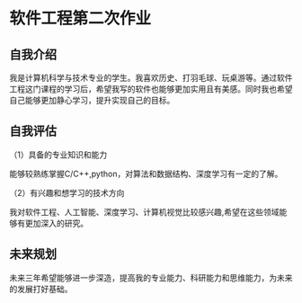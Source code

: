 软件工程第二次作业
===========

自我介绍
-----------------
我是计算机科学与技术专业的学生。我喜欢历史、打羽毛球、玩桌游等。通过软件工程这门课程的学习后，希望我写的软件也能够更加实用且有美感。同时我也希望自己能够更加静心学习，提升实现自己的目标。

自我评估
-----------------
（1）具备的专业知识和能力

能够较熟练掌握C/C++,python，对算法和数据结构、深度学习有一定的了解。

（2）有兴趣和想学习的技术方向

我对软件工程、人工智能、深度学习、计算机视觉比较感兴趣,希望在这些领域能够有更加深入的研究。

未来规划
-----------------
未来三年希望能够进一步深造，提高我的专业能力、科研能力和思维能力，为未来的发展打好基础。

<!--
**Actung10/Actung10** is a ✨ _special_ ✨ repository because its `README.md` (this file) appears on your GitHub profile.

Here are some ideas to get you started:

- 🔭 I’m currently working on ...
- 🌱 I’m currently learning ...
- 👯 I’m looking to collaborate on ...
- 🤔 I’m looking for help with ...
- 💬 Ask me about ...
- 📫 How to reach me: ...
- 😄 Pronouns: ...
- ⚡ Fun fact: ...
-->
